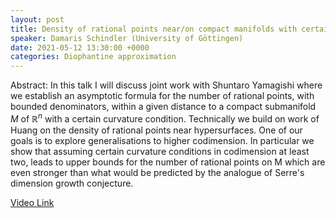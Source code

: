 ```yaml
---
layout: post
title: Density of rational points near/on compact manifolds with certain curvature conditions
speaker: Damaris Schindler (University of Göttingen)
date: 2021-05-12 13:30:00 +0000
categories: Diophantine approximation
---
```


Abstract: In this talk I will discuss joint work with Shuntaro Yamagishi where we establish an asymptotic formula for the number of rational points, with bounded denominators, within a given distance to a compact submanifold $M$ of $\mathbb{R}^n$ with a certain curvature condition. Technically we build on work of Huang on the density of rational points near hypersurfaces. One of our goals is to explore generalisations to higher codimension. In particular we show that assuming certain curvature conditions in codimension at least two, leads to upper bounds for the number of rational points on M which are even stronger than what would be predicted by the analogue of Serre's dimension growth conjecture.

[Video Link](https://drive.google.com/file/d/1sawpQpzGSycxx8k7H4TTjH4sk5qPKw7h/edit)